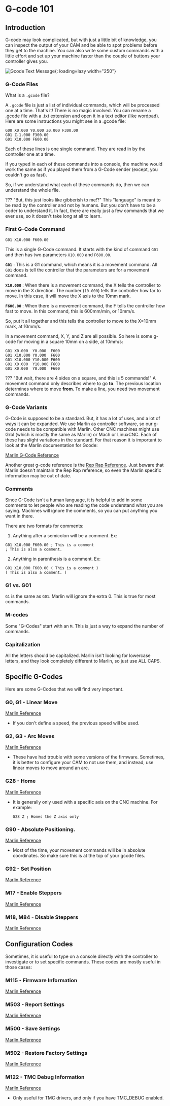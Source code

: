 # G-code 101

## Introduction

G-code may look complicated, but with just a little bit of knowledge, you can inspect the output of
your CAM and be able to spot problems before they get to the machine. You can also write some
custom commands with a little effort and set up your machine faster than the couple of buttons your
controller gives you.

![Gcode Text Message](../img/gcode-sms.png){: loading=lazy width="250"}

### G-Code Files

What is a `.gcode` file?

A `.gcode` file is just a list of individual commands, which will be processed one at a time. That's
it! There is no magic involved. You can rename a .gcode file with a .txt extension and open it in a
text editor (like wordpad). Here are some instructions you might see in a .gcode file:

```gcode
G00 X0.000 Y0.000 Z0.000 F300.00
G01 Z-1.000 F300.00
G01 X10.000 F600.00
```

Each of these lines is one single command. They are read in by the controller one at a time.

If you typed in each of these commands into a console, the machine would work the same as if you
played them from a G-Code sender (except, you couldn't go as fast).

So, if we understand what each of these commands do, then we can understand the whole file.

??? "But, this just looks like gibberish to me!?"
    This "language" is meant to be read by the controller and not by humans. But you don't have to
    be a coder to understand it. In fact, there are really just a few commands that we ever use, so
    it doesn't take long at all to learn.

### First G-Code Command

```
G01 X10.000 F600.00
```

This is a single G-Code command. It starts with the kind of command `G01` and then has two
parameters `X10.000` and `F600.00`.

**`G01`**
:   This is a G1 command, which means it is a movement command. All `G01` does is tell the
controller that the parameters are for a movement command.

**`X10.000`**
:   When there is a movement command, the X tells the controller to move in the X direction. The
number (`10.000`) tells the controller how far to move. In this case, it will move the X axis to the
10mm mark.

**`F600.00`**
:   When there is a movement command, the F tells the controller how fast to move. In this command,
this is 600mm/min, or 10mm/s.

So, put it all together and this tells the controller to move to the X=10mm mark, at 10mm/s.

In a movement command, X, Y, and Z are all possible. So here is some g-code for moving in a square
10mm on a side, at 10mm/s:
```
G01 X0.000  Y0.000  F600
G01 X10.000 Y0.000  F600
G01 X10.000 Y10.000 F600
G01 X0.000  Y10.000 F600
G01 X0.000  Y0.000  F600
```

??? "But wait, there are 4 sides on a square, and this is 5 commands!"
    A movement command only describes where to go **to**. The previous location determines where to
    move **from**. To make a line, you need two movement commands.

### G-Code Variants

G-Code is supposed to be a standard. But, it has a lot of uses, and a lot of ways it can be
expanded. We use Marlin as controller software, so our g-code needs to be compatible with Marlin.
Other CNC machines might use Grbl (which is mostly the same as Marlin) or Mach or LinuxCNC. Each of
these has slight variations in the standard. For that reason it is important to look at the Marlin
documentation for Gcode:

[Marlin G-Code Reference](https://marlinfw.org/meta/gcode/)

Another great g-code reference is the [Rep Rap Reference](https://www.reprap.org/wiki/G-code). Just
beware that Marlin doesn't maintain the Rep Rap reference, so even the Marlin specific information
may be out of date.

### Comments

Since G-Code isn't a human language, it is helpful to add in some comments to let people who are
reading the code understand what you are saying. Machines will ignore the comments, so you can put
anything you want in there.

There are two formats for comments:

1. Anything after a semicolon will be a comment. Ex:

```
G01 X10.000 F600.00 ; This is a comment
; This is also a comment.
```

2. Anything in parenthesis is a comment. Ex:

```
G01 X10.000 F600.00 ( This is a comment )
( This is also a comment. )
```

### G1 vs. G01

`G1` is the same as `G01`. Marlin will ignore the extra 0. This is true for most commands.

### M-codes

Some "G-Codes" start with an `M`. This is just a way to expand the number of commands.

### Capitalization

All the letters should be capitalized. Marlin isn't looking for lowercase letters, and they look
completely different to Marlin, so just use ALL CAPS.

## Specific G-Codes

Here are some G-Codes that we will find very important.

### G0, G1 - Linear Move

[Marlin Reference](https://marlinfw.org/docs/gcode/G000-G001.html)

- If you don't define a speed, the previous speed will be used.

### G2, G3 - Arc Moves

[Marlin Reference](https://marlinfw.org/docs/gcode/G002-G003.html)

- These have had trouble with some versions of the firmware. Sometimes, it is better to configure
    your CAM to not use them, and instead, use linear moves to move around an arc.

### G28 - Home

[Marlin Reference](https://marlinfw.org/docs/gcode/G028.html)

- It is generally only used with a specific axis on the CNC machine. For example:

    ```G28 Z ; Homes the Z axis only```

### G90 - Absolute Positioning.

[Marlin Reference](https://marlinfw.org/docs/gcode/G090.html)

- Most of the time, your movement commands will be in absolute coordinates. So make sure this is at the top
of your gcode files.

### G92 - Set Position

[Marlin Reference](https://marlinfw.org/docs/gcode/G092.html)

### M17 - Enable Steppers

[Marlin Reference](https://marlinfw.org/docs/gcode/M017.html)

### M18, M84 - Disable Steppers

[Marlin Reference](https://marlinfw.org/docs/gcode/M018.html)

## Configuration Codes

Sometimes, it is useful to type on a console directly with the controller to investigate or to set
specific commands. These codes are mostly useful in those cases:

### M115 - Firmware Information

[Marlin Reference](https://marlinfw.org/docs/gcode/M115.html)

### M503 - Report Settings

[Marlin Reference](https://marlinfw.org/docs/gcode/M503.html)

### M500 - Save Settings

[Marlin Reference](https://marlinfw.org/docs/gcode/M500.html)

### M502 - Restore Factory Settings

[Marlin Reference](https://marlinfw.org/docs/gcode/M502.html)

### M122 - TMC Debug Information

[Marlin Reference](https://marlinfw.org/docs/gcode/M122.html)

- Only useful for TMC drivers, and only if you have TMC_DEBUG enabled.
